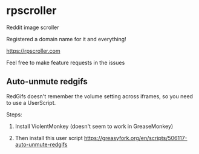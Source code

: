 # rpscroller

Reddit image scroller

Registered a domain name for it and everything!

https://rpscroller.com

Feel free to make feature requests in the issues

## Auto-unmute redgifs

RedGifs doesn't remember the volume setting across iframes, so you need to use a
UserScript.

Steps:

1. Install ViolentMonkey (doesn't seem to work in GreaseMonkey)

2. Then install this user script
   https://greasyfork.org/en/scripts/506117-auto-unmute-redgifs
